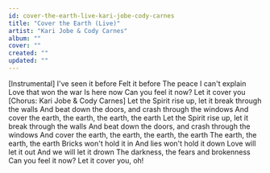 ```yaml
---
id: cover-the-earth-live-kari-jobe-cody-carnes
title: "Cover the Earth (Live)"
artist: "Kari Jobe & Cody Carnes"
album: ""
cover: ""
created: ""
updated: ""
---
```


[Instrumental]
I've seen it before
Felt it before
The peace I can't explain
Love that won the war
Is here now
Can you feel it now?
Let it cover you
[Chorus: Kari Jobe & Cody Carnes]
Let the Spirit rise up, let it break through the walls
And beat down the doors, and crash through the windows
And cover the earth, the earth, the earth, the earth
Let the Spirit rise up, let it break through the walls
And beat down the doors, and crash through the windows
And cover the earth, the earth, the earth, the earth
The earth, the earth, the earth
Bricks won't hold it in
And lies won't hold it down
Love will let it out
And we will let it drown
The darkness, the fears and brokenness
Can you feel it now?
Let it cover you, oh!